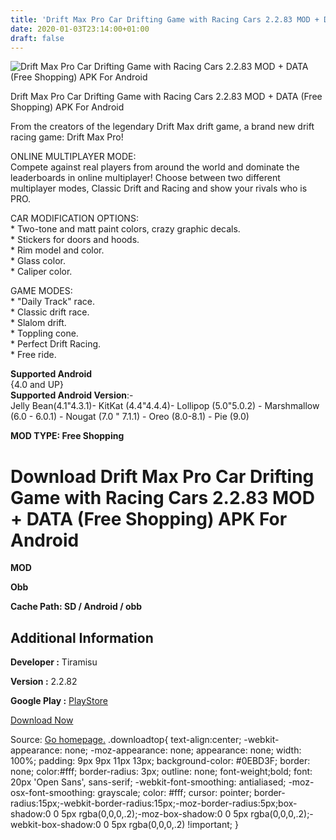 ```yaml
---
title: 'Drift Max Pro Car Drifting Game with Racing Cars 2.2.83 MOD + DATA (Free Shopping) APK For Android'
date: 2020-01-03T23:14:00+01:00
draft: false
---
```


![Drift Max Pro Car Drifting Game with Racing Cars 2.2.83 MOD + DATA (Free Shopping) APK For Android](https://i1.wp.com/apkhome.net/wp-content/uploads/2020/01/Drift-Max-Pro-Car-Drifting-Game-with-Racing-Cars-2.2.83-MOD-DATA-Free-Shopping.png "Drift Max Pro Car Drifting Game with Racing Cars 2.2.83 MOD + DATA (Free Shopping) APK For Android")

  

Drift Max Pro Car Drifting Game with Racing Cars 2.2.83 MOD + DATA (Free Shopping) APK For Android

From the creators of the legendary Drift Max drift game, a brand new drift racing game: Drift Max Pro!

ONLINE MULTIPLAYER MODE:  
Compete against real players from around the world and dominate the leaderboards in online multiplayer! Choose between two different multiplayer modes, Classic Drift and Racing and show your rivals who is PRO.

CAR MODIFICATION OPTIONS:  
\* Two-tone and matt paint colors, crazy graphic decals.  
\* Stickers for doors and hoods.  
\* Rim model and color.  
\* Glass color.  
\* Caliper color.

GAME MODES:  
\* "Daily Track" race.  
\* Classic drift race.  
\* Slalom drift.  
\* Toppling cone.  
\* Perfect Drift Racing.  
\* Free ride.

**Supported Android**  
{4.0 and UP}  
**Supported Android Version**:-  
Jelly Bean(4.1"4.3.1)- KitKat (4.4"4.4.4)- Lollipop (5.0"5.0.2) - Marshmallow (6.0 - 6.0.1) - Nougat (7.0 " 7.1.1) - Oreo (8.0-8.1) - Pie (9.0)

**MOD TYPE: Free Shopping**

Download Drift Max Pro Car Drifting Game with Racing Cars 2.2.83 MOD + DATA (Free Shopping) APK For Android
===========================================================================================================

**MOD**

**Obb**

**Cache Path: SD / Android / obb**

Additional Information
----------------------

**Developer :** Tiramisu

**Version :** 2.2.82

**Google Play :** [PlayStore](https://play.google.com/store/apps/details?id=com.tiramisu.driftmax2)

  

[Download Now](https://store4app.co/post/drift-max-pro-car-drifting-game-with-racing-cars-2-2-83-mod-data-free-shopping-apk-for-android_1578076365)

  
Source: [Go homepage.](https://store4app.co/post/drift-max-pro-car-drifting-game-with-racing-cars-2-2-83-mod-data-free-shopping-apk-for-android_1578076365) .downloadtop{ text-align:center; -webkit-appearance: none; -moz-appearance: none; appearance: none; width: 100%; padding: 9px 9px 11px 13px; background-color: #0EBD3F; border: none; color:#fff; border-radius: 3px; outline: none; font-weight;bold; font: 20px 'Open Sans', sans-serif; -webkit-font-smoothing: antialiased; -moz-osx-font-smoothing: grayscale; color: #fff; cursor: pointer; border-radius:15px;-webkit-border-radius:15px;-moz-border-radius:5px;box-shadow:0 0 5px rgba(0,0,0,.2);-moz-box-shadow:0 0 5px rgba(0,0,0,.2);-webkit-box-shadow:0 0 5px rgba(0,0,0,.2) !important; }